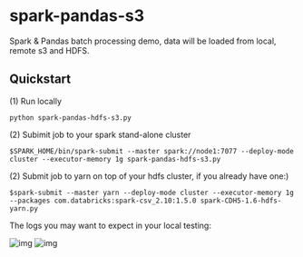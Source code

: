 # spark-pandas-s3
Spark & Pandas batch processing demo, data will be loaded from local, remote s3 and HDFS.

Quickstart
----------

(1) Run locally

    python spark-pandas-hdfs-s3.py
    

(2) Subimit job to your spark stand-alone cluster

    $SPARK_HOME/bin/spark-submit --master spark://node1:7077 --deploy-mode cluster --executor-memory 1g spark-pandas-hdfs-s3.py


(2) Submit job to yarn on top of your hdfs cluster, if you already have one:)

    $spark-submit --master yarn --deploy-mode cluster --executor-memory 1g --packages com.databricks:spark-csv_2.10:1.5.0 spark-CDH5-1.6-hdfs-yarn.py


The logs you may want to expect in your local testing:

![img](https://s3-us-west-2.amazonaws.com/github-photo-links/Screen+Shot+2017-10-06+at+2.35.06+PM.png)
![img](https://s3-us-west-2.amazonaws.com/github-photo-links/Screen+Shot+2017-10-06+at+2.37.56+PM.png)

